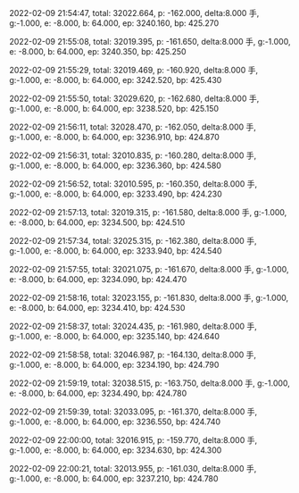 2022-02-09 21:54:47, total: 32022.664, p: -162.000, delta:8.000 手, g:-1.000, e: -8.000, b: 64.000, ep: 3240.160, bp: 425.270

2022-02-09 21:55:08, total: 32019.395, p: -161.650, delta:8.000 手, g:-1.000, e: -8.000, b: 64.000, ep: 3240.350, bp: 425.250

2022-02-09 21:55:29, total: 32019.469, p: -160.920, delta:8.000 手, g:-1.000, e: -8.000, b: 64.000, ep: 3242.520, bp: 425.430

2022-02-09 21:55:50, total: 32029.620, p: -162.680, delta:8.000 手, g:-1.000, e: -8.000, b: 64.000, ep: 3238.520, bp: 425.150

2022-02-09 21:56:11, total: 32028.470, p: -162.050, delta:8.000 手, g:-1.000, e: -8.000, b: 64.000, ep: 3236.910, bp: 424.870

2022-02-09 21:56:31, total: 32010.835, p: -160.280, delta:8.000 手, g:-1.000, e: -8.000, b: 64.000, ep: 3236.360, bp: 424.580

2022-02-09 21:56:52, total: 32010.595, p: -160.350, delta:8.000 手, g:-1.000, e: -8.000, b: 64.000, ep: 3233.490, bp: 424.230

2022-02-09 21:57:13, total: 32019.315, p: -161.580, delta:8.000 手, g:-1.000, e: -8.000, b: 64.000, ep: 3234.500, bp: 424.510

2022-02-09 21:57:34, total: 32025.315, p: -162.380, delta:8.000 手, g:-1.000, e: -8.000, b: 64.000, ep: 3233.940, bp: 424.540

2022-02-09 21:57:55, total: 32021.075, p: -161.670, delta:8.000 手, g:-1.000, e: -8.000, b: 64.000, ep: 3234.090, bp: 424.470

2022-02-09 21:58:16, total: 32023.155, p: -161.830, delta:8.000 手, g:-1.000, e: -8.000, b: 64.000, ep: 3234.410, bp: 424.530

2022-02-09 21:58:37, total: 32024.435, p: -161.980, delta:8.000 手, g:-1.000, e: -8.000, b: 64.000, ep: 3235.140, bp: 424.640

2022-02-09 21:58:58, total: 32046.987, p: -164.130, delta:8.000 手, g:-1.000, e: -8.000, b: 64.000, ep: 3234.190, bp: 424.790

2022-02-09 21:59:19, total: 32038.515, p: -163.750, delta:8.000 手, g:-1.000, e: -8.000, b: 64.000, ep: 3234.490, bp: 424.780

2022-02-09 21:59:39, total: 32033.095, p: -161.370, delta:8.000 手, g:-1.000, e: -8.000, b: 64.000, ep: 3236.550, bp: 424.740

2022-02-09 22:00:00, total: 32016.915, p: -159.770, delta:8.000 手, g:-1.000, e: -8.000, b: 64.000, ep: 3234.630, bp: 424.300

2022-02-09 22:00:21, total: 32013.955, p: -161.030, delta:8.000 手, g:-1.000, e: -8.000, b: 64.000, ep: 3237.210, bp: 424.780